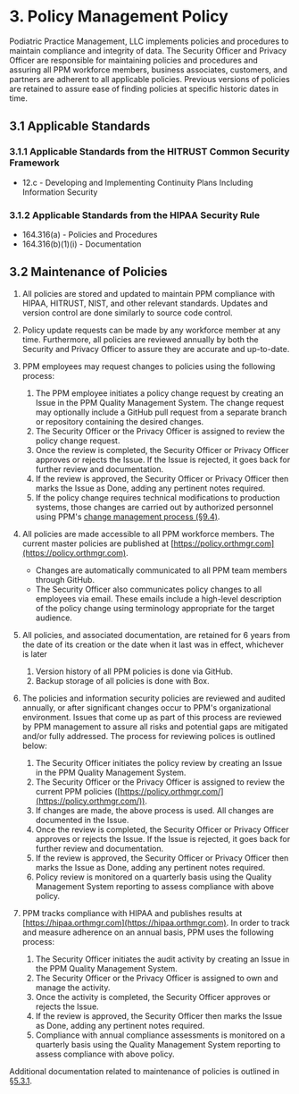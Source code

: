 # 3. Policy Management Policy

Podiatric Practice Management, LLC implements policies and procedures
to maintain compliance and integrity of data. The Security Officer and
Privacy Officer are responsible for maintaining policies and
procedures and assuring all PPM workforce members, business
associates, customers, and partners are adherent to all applicable
policies. Previous versions of policies are retained to assure ease of
finding policies at specific historic dates in time.

## 3.1 Applicable Standards

### 3.1.1 Applicable Standards from the HITRUST Common Security Framework

* 12.c - Developing and Implementing Continuity Plans Including Information Security

### 3.1.2 Applicable Standards from the HIPAA Security Rule

* 164.316(a) - Policies and Procedures
* 164.316(b)(1)(i) - Documentation

## 3.2 Maintenance of Policies

1. All policies are stored and updated to maintain PPM compliance with
   HIPAA, HITRUST, NIST, and other relevant standards. Updates and
   version control are done similarly to source code control.
   
2. Policy update requests can be made by any workforce member at any
time. Furthermore, all policies are reviewed annually by both the
Security and Privacy Officer to assure they are accurate and
up-to-date.

3. PPM employees may request changes to policies using the following
process:
    1. The PPM employee initiates a policy change request by creating
    an Issue in the PPM Quality Management System. The change request
    may optionally include a GitHub pull request from a separate
    branch or repository containing the desired changes.
    2. The Security Officer or the Privacy Officer is assigned to
    review the policy change request.
    3. Once the review is completed, the Security Officer or Privacy
    Officer approves or rejects the Issue. If the Issue is rejected,
    it goes back for further review and documentation.
    4. If the review is approved, the Security Officer or Privacy
    Officer then marks the Issue as Done, adding any pertinent notes
    required.
    5. If the policy change requires technical modifications to
    production systems, those changes are carried out by authorized
    personnel using PPM's [change management process
    (§9.4)](#9.4-changing-existing-systems).

4. All policies are made accessible to all PPM workforce members. The
current master policies are published at [https://policy.orthmgr.com](https://policy.orthmgr.com). 
   * Changes are automatically communicated to all PPM team members
   through GitHub.
   * The Security Officer also communicates policy changes to all
   employees via email. These emails include a high-level description
   of the policy change using terminology appropriate for the target
   audience. 

5. All policies, and associated documentation, are retained for 6
   years from the date of its creation or the date when it last was in
   effect, whichever is later 
   1. Version history of all PPM policies is done via GitHub.
   2. Backup storage of all policies is done with Box.

6. The policies and information security policies are reviewed and
  audited annually, or after significant changes occur to PPM's
  organizational environment. Issues that come up as part of this
  process are reviewed by PPM management to assure all risks and
  potential gaps are mitigated and/or fully addressed. The process for
  reviewing polices is outlined below: 
    1. The Security Officer initiates the policy review by creating an Issue in the PPM Quality Management System. 
    2. The Security Officer or the Privacy Officer is assigned to review the current PPM policies ([https://policy.orthmgr.com/](https://policy.orthmgr.com/)). 
    3. If changes are made, the above process is used. All changes are documented in the Issue.
    4. Once the review is completed, the Security Officer or Privacy Officer approves or rejects the Issue. If the Issue is rejected, it goes back for further review and documentation.
    5. If the review is approved, the Security Officer or Privacy Officer then marks the Issue as Done, adding any pertinent notes required.
    6. Policy review is monitored on a quarterly basis using the Quality Management System reporting to assess compliance with above policy.

7.  PPM tracks compliance with HIPAA and publishes results at [https://hipaa.orthmgr.com](https://hipaa.orthmgr.com). In order to track and measure adherence on an annual basis, PPM uses the following process:
     1. The Security Officer initiates the audit activity by creating an Issue in the PPM Quality Management System.
     2. The Security Officer or the Privacy Officer is assigned to own and manage the activity.
     3. Once the activity is completed, the Security Officer approves or rejects the Issue.
     5. If the review is approved, the Security Officer then marks the Issue as Done, adding any pertinent notes required.
     6. Compliance with annual compliance assessments is monitored on a quarterly basis using the Quality Management System reporting to assess compliance with above policy.

Additional documentation related to maintenance of policies is outlined in [§5.3.1](#5.3-security-officer).
